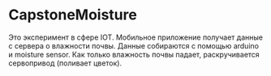 # CapstoneMoisture

Это эксперимент в сфере IOT. Мобильное приложение получает данные с сервера о влажности почвы. 
Данные собираются с помощью arduino и moisture sensor. Как только влажность почвы падает, 
раскручивается сервопривод (поливает цветок).
